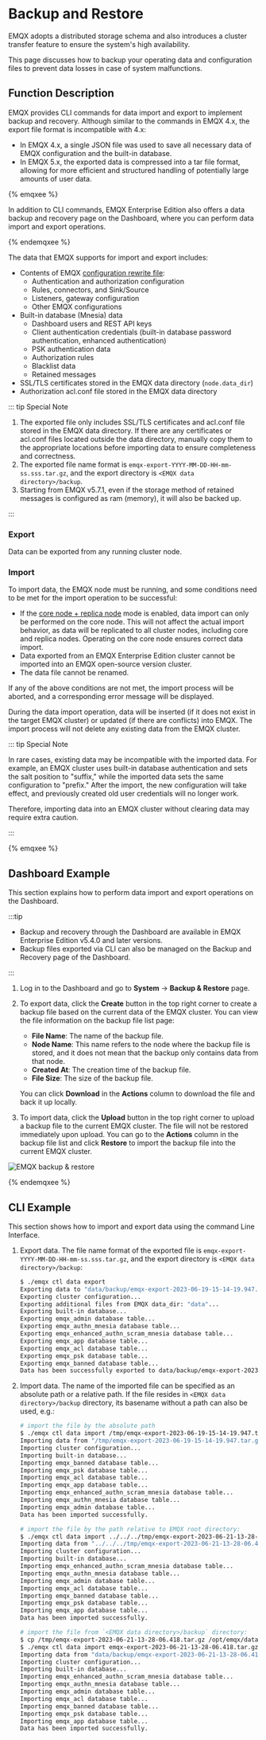 # Backup and Restore

EMQX adopts a distributed storage schema and also introduces a cluster transfer feature to ensure the system's high availability.

This page discusses how to backup your operating data and configuration files to prevent data losses in case of system malfunctions.

## Function Description

EMQX provides CLI commands for data import and export to implement backup and recovery. Although similar to the commands in EMQX 4.x, the export file format is incompatible with 4.x:

- In EMQX 4.x, a single JSON file was used to save all necessary data of EMQX configuration and the built-in database.
- In EMQX 5.x, the exported data is compressed into a tar file format, allowing for more efficient and structured handling of potentially large amounts of user data.

{% emqxee %}

In addition to CLI commands, EMQX Enterprise Edition also offers a data backup and recovery page on the Dashboard, where you can perform data import and export operations.

{% endemqxee %}

The data that EMQX supports for import and export includes:

- Contents of EMQX [configuration rewrite file](../configuration/configuration.md#configuration-rewrite-file):
  - Authentication and authorization configuration
  - Rules, connectors, and Sink/Source
  - Listeners, gateway configuration
  - Other EMQX configurations
- Built-in database (Mnesia) data
  - Dashboard users and REST API keys
  - Client authentication credentials (built-in database password authentication, enhanced authentication)
  - PSK authentication data
  - Authorization rules
  - Blacklist data
  - Retained messages
- SSL/TLS certificates stored in the EMQX data directory (`node.data_dir`)
- Authorization acl.conf file stored in the EMQX data directory

::: tip Special Note

1. The exported file only includes SSL/TLS certificates and acl.conf file stored in the EMQX data directory. If there are any certificates or acl.conf files located outside the data directory, manually copy them to the appropriate locations before importing data to ensure completeness and correctness.
2. The exported file name format is `emqx-export-YYYY-MM-DD-HH-mm-ss.sss.tar.gz`, and the export directory is `<EMQX data directory>/backup`.
3. Starting from EMQX v5.7.1, even if the storage method of retained messages is configured as ram (memory), it will also be backed up.

:::

### Export

Data can be exported from any running cluster node.

### Import

To import data, the EMQX node must be running, and some conditions need to be met for the import operation to be successful:

- If the [core node + replica node](../deploy/cluster/mria-introduction.md) mode is enabled, data import can only be performed on the core node. This will not affect the actual import behavior, as data will be replicated to all cluster nodes, including core and replica nodes. Operating on the core node ensures correct data import.
- Data exported from an EMQX Enterprise Edition cluster cannot be imported into an EMQX open-source version cluster.
- The data file cannot be renamed.

If any of the above conditions are not met, the import process will be aborted, and a corresponding error message will be displayed.

During the data import operation, data will be inserted (if it does not exist in the target EMQX cluster) or updated (if there are conflicts) into EMQX. The import process will not delete any existing data from the EMQX cluster.

::: tip Special Note

In rare cases, existing data may be incompatible with the imported data. For example, an EMQX cluster uses built-in database authentication and sets the salt position to "suffix," while the imported data sets the same configuration to "prefix." After the import, the new configuration will take effect, and previously created old user credentials will no longer work.

Therefore, importing data into an EMQX cluster without clearing data may require extra caution.

:::

{% emqxee %}

## Dashboard Example

This section explains how to perform data import and export operations on the Dashboard.

:::tip

- Backup and recovery through the Dashboard are available in EMQX Enterprise Edition v5.4.0 and later versions.
- Backup files exported via CLI can also be managed on the Backup and Recovery page of the Dashboard.

:::

1. Log in to the Dashboard and go to **System** -> **Backup & Restore** page.

2. To export data, click the **Create** button in the top right corner to create a backup file based on the current data of the EMQX cluster. You can view the file information on the backup file list page:

   - **File Name**: The name of the backup file.
   - **Node Name**: This name refers to the node where the backup file is stored, and it does not mean that the backup only contains data from that node.
   - **Created At**: The creation time of the backup file.
   - **File Size**: The size of the backup file.

   You can click **Download** in the **Actions** column to download the file and back it up locally.

3. To import data, click the **Upload** button in the top right corner to upload a backup file to the current EMQX cluster. The file will not be restored immediately upon upload. You can go to the **Actions** column in the backup file list and click **Restore** to import the backup file into the current EMQX cluster.

![EMQX backup & restore](./assets/backup-restore.png)

{% endemqxee %}

## CLI Example

This section shows how to import and export data using the command Line Interface.

1. Export data. The file name format of the exported file is `emqx-export-YYYY-MM-DD-HH-mm-ss.sss.tar.gz`, and the export directory is `<EMQX data directory>/backup`:

    ```bash
    $ ./emqx ctl data export
    Exporting data to "data/backup/emqx-export-2023-06-19-15-14-19.947.tar.gz"...
    Exporting cluster configuration...
    Exporting additional files from EMQX data_dir: "data"...
    Exporting built-in database...
    Exporting emqx_admin database table...
    Exporting emqx_authn_mnesia database table...
    Exporting emqx_enhanced_authn_scram_mnesia database table...
    Exporting emqx_app database table...
    Exporting emqx_acl database table...
    Exporting emqx_psk database table...
    Exporting emqx_banned database table...
    Data has been successfully exported to data/backup/emqx-export-2023-06-19-15-14-19.947.tar.gz.
    ```
2. Import data. The name of the imported file can be specified as an absolute path or a relative path.
   If the file resides in `<EMQX data directory>/backup` directory, its basename without a path can also be used, e.g.:

    ```bash
    # import the file by the absolute path
    $ ./emqx ctl data import /tmp/emqx-export-2023-06-19-15-14-19.947.tar.gz
    Importing data from "/tmp/emqx-export-2023-06-19-15-14-19.947.tar.gz"...
    Importing cluster configuration...
    Importing built-in database...
    Importing emqx_banned database table...
    Importing emqx_psk database table...
    Importing emqx_acl database table...
    Importing emqx_app database table...
    Importing emqx_enhanced_authn_scram_mnesia database table...
    Importing emqx_authn_mnesia database table...
    Importing emqx_admin database table...
    Data has been imported successfully.
   
    # import the file by the path relative to EMQX root directory:
    $ ./emqx ctl data import ../../../tmp/emqx-export-2023-06-21-13-28-06.418.tar.gz
    Importing data from "../../../tmp/emqx-export-2023-06-21-13-28-06.418.tar.gz"...
    Importing cluster configuration...
    Importing built-in database...
    Importing emqx_enhanced_authn_scram_mnesia database table...
    Importing emqx_authn_mnesia database table...
    Importing emqx_admin database table...
    Importing emqx_acl database table...
    Importing emqx_banned database table...
    Importing emqx_psk database table...
    Importing emqx_app database table...
    Data has been imported successfully.
   
    # import the file from `<EMQX data directory>/backup` directory:
    $ cp /tmp/emqx-export-2023-06-21-13-28-06.418.tar.gz /opt/emqx/data/backup/
    $ ./emqx ctl data import emqx-export-2023-06-21-13-28-06.418.tar.gz
    Importing data from "data/backup/emqx-export-2023-06-21-13-28-06.418.tar.gz"...
    Importing cluster configuration...
    Importing built-in database...
    Importing emqx_enhanced_authn_scram_mnesia database table...
    Importing emqx_authn_mnesia database table...
    Importing emqx_admin database table...
    Importing emqx_acl database table...
    Importing emqx_banned database table...
    Importing emqx_psk database table...
    Importing emqx_app database table...
    Data has been imported successfully.
    ```

